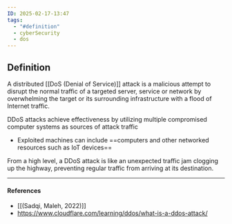 ```yaml
---
ID: 2025-02-17-13:47
tags:
  - "#definition"
  - cyberSecurity
  - dos
---
```

## Definition

A distributed [[DoS (Denial of Service)]] attack is a malicious attempt to disrupt the normal traffic of a targeted server, service or network by overwhelming the target or its surrounding infrastructure with a flood of Internet traffic.

DDoS attacks achieve effectiveness by utilizing multiple compromised computer systems as sources of attack traffic
- Exploited machines can include ==computers and other networked resources such as IoT devices==

From a high level, a DDoS attack is like an unexpected traffic jam clogging up the highway, preventing regular traffic from arriving at its destination.

---
#### References
- [[(Sadqi, Maleh, 2022)]]
- https://www.cloudflare.com/learning/ddos/what-is-a-ddos-attack/